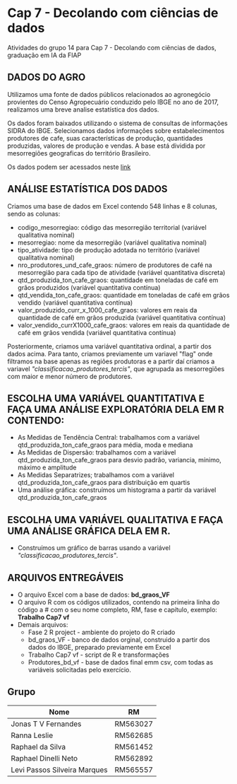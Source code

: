 # Cap 7 - Decolando com ciências de dados

Atividades do grupo 14 para Cap 7 - Decolando com ciências de dados, graduação em IA da FIAP

## DADOS DO AGRO

Utilizamos uma fonte de dados públicos relacionados ao agronegócio provientes do Censo Agropecuário conduzido pelo IBGE no ano de 2017, realizamos uma breve analise estatística dos dados. 

Os dados foram baixados utilizando o sistema de consultas de informações SIDRA do IBGE. Selecionamos dados informações sobre estabelecimentos produtores de cafe, suas características de produção, quantidades produzidas, valores de produção e vendas.  A base está dividida por mesorregiões geograficas do território Brasileiro.

Os dados podem ser acessados neste [link](https://sidra.ibge.gov.br/tabela/6960)

## ANÁLISE ESTATÍSTICA DOS DADOS 

Criamos uma base de dados em Excel contendo 548 linhas e 8 colunas, sendo as colunas:

- codigo_mesorregiao: código das mesorregião territorial (variável qualitativa nominal)
- mesorregiao: nome da mesorregião (variável qualitativa nominal)
- tipo_atividade: tipo de produção adotada no território (variável qualitativa nominal)
- nro_produtores_und_cafe_graos: número de produtores de café na mesorregião para cada tipo de atividade (variável quantitativa discreta)
- qtd_produzida_ton_cafe_graos: quantidade em toneladas de café em grãos produzidos (variável quantitativa contínua)
- qtd_vendida_ton_cafe_graos: quantidade em toneladas de café em grãos vendido (variável quantitativa contínua)
- valor_produzido_curr_x_1000_cafe_graos: valores em reais da quantidade de café em grãos produzida (variável quantitativa contínua)
- valor_vendido_currX1000_cafe_graos: valores em reais da quantidade de café em grãos vendida (variável quantitativa contínua)

Posteriormente, criamos uma variável quantitativa ordinal, a partir dos dados acima. Para tanto, criamos previamente um variavel "flag" onde filtramos na base apenas as regiões produtoras e a partir daí criamos a variavel *"classificacao_produtores_tercis"*, que agrupada as mesorregiões com maior e menor número de produtores. 


## ESCOLHA UMA VARIÁVEL QUANTITATIVA E FAÇA UMA ANÁLISE EXPLORATÓRIA DELA EM R CONTENDO:

- As Medidas de Tendência Central: trabalhamos com a variável qtd_produzida_ton_cafe_graos para média, moda e mediana
- As Medidas de Dispersão: trabalhamos com a variável qtd_produzida_ton_cafe_graos para desvio padrão, variancia, mínimo, máximo e amplitude
- As Medidas Separatrizes; trabalhamos com a variável qtd_produzida_ton_cafe_graos para distribuição em quartis
- Uma análise gráfica: construímos um histograma a partir da variável qtd_produzida_ton_cafe_graos

## ESCOLHA UMA VARIÁVEL QUALITATIVA E FAÇA UMA ANÁLISE GRÁFICA DELA EM R.

- Construímos um gráfico de barras usando a variável *"classificacao_produtores_tercis"*. 


## ARQUIVOS ENTREGÁVEIS

- O arquivo Excel com a base de dados: **bd_graos_VF**
- O arquivo R com os códigos utilizados, contendo na primeira linha do código a # com o seu nome completo, RM, fase e capítulo, exemplo: **Trabalho Cap7 vf**
- Demais arquivos: 
  - Fase 2 R project - ambiente do projeto do R criado
  - bd_graos_VF - banco de dados orginal, construido a partir dos dados do IBGE, preparado previamente em Excel
  - Trabalho Cap7 vf - script de R e transformações
   - Produtores_bd_vf - base de dados final emm csv, com todas as variáveis solicitadas pelo exercício. 

## Grupo

| Nome                          | RM         |
|-------------------------------|------------|
| Jonas T V Fernandes           | RM563027   |
| Ranna Leslie                  | RM562685   |
| Raphael da Silva              | RM561452   |
| Raphael Dinelli Neto          | RM562892   |
| Levi Passos Silveira Marques  | RM565557   |




